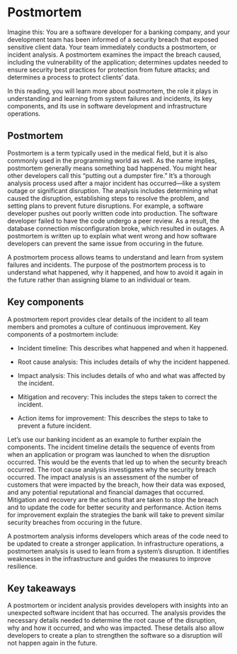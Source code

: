 Postmortem
==========

Imagine this: You are a software developer for a banking company, and your development team has been informed of a security breach that exposed sensitive client data. Your team immediately conducts a postmortem, or incident analysis. A postmortem examines the impact the breach caused, including the vulnerability of the application; determines updates needed to ensure security best practices for protection from future attacks; and determines a process to protect clients’ data.

In this reading, you will learn more about postmortem, the role it plays in understanding and learning from system failures and incidents, its key components, and its use in software development and infrastructure operations.

Postmortem
----------

Postmortem is a term typically used in the medical field, but it is also commonly used in the programming world as well. As the name implies, postmortem generally means something bad happened. You might hear other developers call this “putting out a dumpster fire.” It’s a thorough analysis process used after a major incident has occurred—like a system outage or significant disruption. The analysis includes determining what caused the disruption, establishing steps to resolve the problem, and setting plans to prevent future disruptions. For example, a software developer pushes out poorly written code into production. The software developer failed to have the code undergo a peer review. As a result, the database connection misconfiguration broke, which resulted in outages. A postmortem is written up to explain what went wrong and how software developers can prevent the same issue from occuring in the future.

A postmortem process allows teams to understand and learn from system failures and incidents. The purpose of the postmortem process is to understand what happened, why it happened, and how to avoid it again in the future rather than assigning blame to an individual or team.

Key components
--------------

A postmortem report provides clear details of the incident to all team members and promotes a culture of continuous improvement. Key components of a postmortem include:

* Incident timeline: This describes what happened and when it happened.

* Root cause analysis: This includes details of why the incident happened.

* Impact analysis: This includes details of who and what was affected by the incident.

* Mitigation and recovery: This includes the steps taken to correct the incident.

* Action items for improvement: This describes the steps to take to prevent a future incident.

Let’s use our banking incident as an example to further explain the components. The incident timeline details the sequence of events from when an application or program was launched to when the disruption occurred. This would be the events that led up to when the security breach occurred. The root cause analysis investigates why the security breach occurred. The impact analysis is an assessment of the number of customers that were impacted by the breach, how their data was exposed, and any potential reputational and financial damages that occurred. Mitigation and recovery are the actions that are taken to stop the breach and to update the code for better security and performance. Action items for improvement explain the strategies the bank will take to prevent similar security breaches from occuring in the future.

A postmortem analysis informs developers which areas of the code need to be updated to create a stronger application. In infrastructure operations, a postmortem analysis is used to learn from a system’s disruption. It identifies weaknesses in the infrastructure and guides the measures to improve resilience.

Key takeaways
-------------

A postmortem or incident analysis provides developers with insights into an unexpected software incident that has occurred. The analysis provides the necessary details needed to determine the root cause of the disruption, why and how it occurred, and who was impacted. These details also allow developers to create a plan to strengthen the software so a disruption will not happen again in the future.
